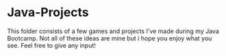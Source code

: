 # Java-Projects
This folder consists of a few games and projects I've made during my Java Bootcamp. 
Not all of these ideas are mine but i hope you enjoy what you see.
Feel free to give any input!
